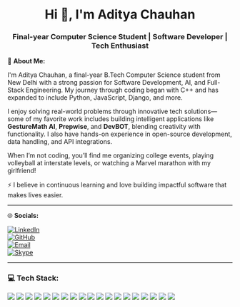 <h1 align="center">Hi 👋, I'm Aditya Chauhan</h1>
<h3 align="center">Final-year Computer Science Student | Software Developer | Tech Enthusiast</h3>

💫 **About Me:**

I'm Aditya Chauhan, a final-year B.Tech Computer Science student from New Delhi with a strong passion for Software Development, AI, and Full-Stack Engineering. My journey through coding began with C++ and has expanded to include Python, JavaScript, Django, and more.

I enjoy solving real-world problems through innovative tech solutions—some of my favorite work includes building intelligent applications like **GestureMath AI**, **Prepwise**, and **DevBOT**, blending creativity with functionality. I also have hands-on experience in open-source development, data handling, and API integrations.

When I’m not coding, you’ll find me organizing college events, playing volleyball at interstate levels, or watching a Marvel marathon with my girlfriend!

⚡ I believe in continuous learning and love building impactful software that makes lives easier.

---

🌐 **Socials:**

[![LinkedIn](https://img.shields.io/badge/LinkedIn-0A66C2?style=flat&logo=linkedin&logoColor=white)](https://www.linkedin.com/in/aditya-chauhan-10196224a/)  
[![GitHub](https://img.shields.io/badge/GitHub-000?style=flat&logo=github&logoColor=white)](https://github.com/Aditya-chauhann)  
[![Email](https://img.shields.io/badge/Email-D14836?style=flat&logo=gmail&logoColor=white)](mailto:aaditya143chauhan@gmail.com)  
[![Skype](https://img.shields.io/badge/Skype-00AFF0?style=flat&logo=skype&logoColor=white)](skype:live:aaditya143chauhan?chat)

---

### 💻 Tech Stack:

<p align="left">
  <img src="https://img.shields.io/badge/C++-00599C?style=for-the-badge&logo=c%2B%2B&logoColor=white" />
  <img src="https://img.shields.io/badge/Python-3776AB?style=for-the-badge&logo=python&logoColor=white" />
  <img src="https://img.shields.io/badge/JavaScript-F7DF1E?style=for-the-badge&logo=javascript&logoColor=black" />
  <img src="https://img.shields.io/badge/HTML5-E34F26?style=for-the-badge&logo=html5&logoColor=white" />
  <img src="https://img.shields.io/badge/CSS3-1572B6?style=for-the-badge&logo=css3&logoColor=white" />
  <img src="https://img.shields.io/badge/Node.js-339933?style=for-the-badge&logo=nodedotjs&logoColor=white" />
  <img src="https://img.shields.io/badge/React-61DAFB?style=for-the-badge&logo=react&logoColor=black" />
  <img src="https://img.shields.io/badge/Django-092E20?style=for-the-badge&logo=django&logoColor=white" />
  <img src="https://img.shields.io/badge/Flask-000000?style=for-the-badge&logo=flask&logoColor=white" />
  <img src="https://img.shields.io/badge/MySQL-4479A1?style=for-the-badge&logo=mysql&logoColor=white" />
  <img src="https://img.shields.io/badge/MongoDB-47A248?style=for-the-badge&logo=mongodb&logoColor=white" />
  <img src="https://img.shields.io/badge/Firebase-FFCA28?style=for-the-badge&logo=firebase&logoColor=black" />
  <img src="https://img.shields.io/badge/Postman-FF6C37?style=for-the-badge&logo=postman&logoColor=white" />
  <img src="https://img.shields.io/badge/OpenCV-5C3EE8?style=for-the-badge&logo=opencv&logoColor=white" />
  <img src="https://img.shields.io/badge/TensorFlow-FF6F00?style=for-the-badge&logo=tensorflow&logoColor=white" />
  <img src="https://img.shields.io/badge/Keras-D00000?style=for-the-badge&logo=keras&logoColor=white" />
  <img src="https://img.shields.io/badge/scikit--learn-F7931E?style=for-the-badge&logo=scikit-learn&logoColor=white" />
  <img src="https://img.shields.io/badge/Adobe%20Premiere%20Pro-9999FF?style=for-the-badge&logo=adobe-premiere-pro&logoColor=white" />
  <img src="https://img.shields.io/badge/Adobe%20After%20Effects-9999FF?style=for-the-badge&logo=adobe-after-effects&logoColor=white" />
</p>
